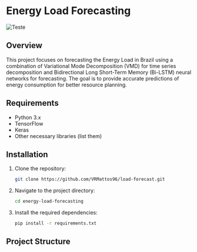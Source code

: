 
# Energy Load Forecasting 
![Teste](https://s3-us-west-2.amazonaws.com/transmountain-craftcms/images/_1200x630_crop_center-center_82_none/transmission-lines-1030x515.jpg?mtime=1582829191)
## Overview

This project focuses on forecasting the Energy Load in Brazil using a combination of Variational Mode Decomposition (VMD) for time series decomposition and Bidirectional Long Short-Term Memory (Bi-LSTM) neural networks for forecasting. The goal is to provide accurate predictions of energy consumption for better resource planning.

## Requirements

- Python 3.x
- TensorFlow
- Keras
- Other necessary libraries (list them)

## Installation

1. Clone the repository:

    ```bash
    git clone https://github.com/VRMattos96/load-forecast.git
    ```

2. Navigate to the project directory:

    ```bash
    cd energy-load-forecasting
    ```

3. Install the required dependencies:

    ```bash
    pip install -r requirements.txt
    ```

## Project Structure



